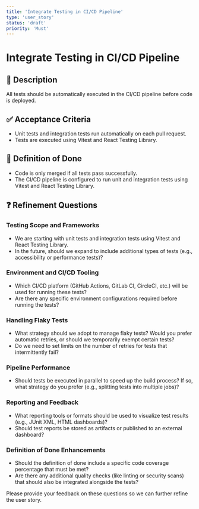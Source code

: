 ```yaml
---
title: 'Integrate Testing in CI/CD Pipeline'
type: 'user_story'
status: 'draft'
priority: 'Must'
---
```


# Integrate Testing in CI/CD Pipeline

## 📌 Description

All tests should be automatically executed in the CI/CD pipeline before code is deployed.

## ✅ Acceptance Criteria

- Unit tests and integration tests run automatically on each pull request.
- Tests are executed using Vitest and React Testing Library.

## 🎯 Definition of Done

- Code is only merged if all tests pass successfully.
- The CI/CD pipeline is configured to run unit and integration tests using Vitest and React Testing Library.

## ❓ Refinement Questions

### Testing Scope and Frameworks
- We are starting with unit tests and integration tests using Vitest and React Testing Library.
- In the future, should we expand to include additional types of tests (e.g., accessibility or performance tests)?

### Environment and CI/CD Tooling
- Which CI/CD platform (GitHub Actions, GitLab CI, CircleCI, etc.) will be used for running these tests?
- Are there any specific environment configurations required before running the tests?

### Handling Flaky Tests
- What strategy should we adopt to manage flaky tests? Would you prefer automatic retries, or should we temporarily exempt certain tests?
- Do we need to set limits on the number of retries for tests that intermittently fail?

### Pipeline Performance
- Should tests be executed in parallel to speed up the build process? If so, what strategy do you prefer (e.g., splitting tests into multiple jobs)?

### Reporting and Feedback
- What reporting tools or formats should be used to visualize test results (e.g., JUnit XML, HTML dashboards)?
- Should test reports be stored as artifacts or published to an external dashboard?

### Definition of Done Enhancements
- Should the definition of done include a specific code coverage percentage that must be met?
- Are there any additional quality checks (like linting or security scans) that should also be integrated alongside the tests?

Please provide your feedback on these questions so we can further refine the user story.
```